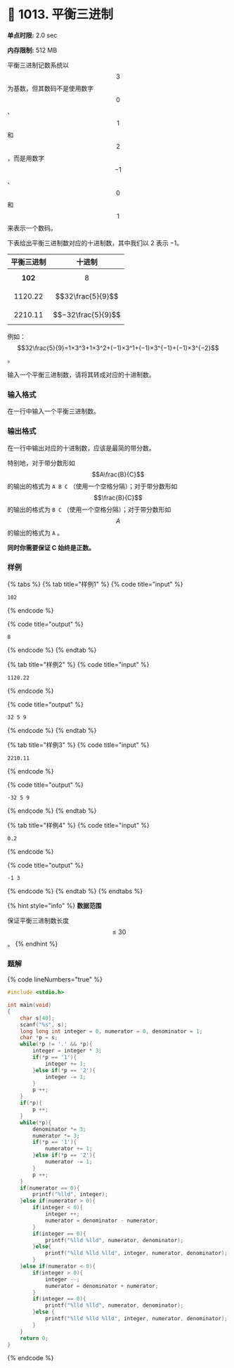 # 💚 1013. 平衡三进制

**单点时限:** 2.0 sec

**内存限制:** 512 MB

平衡三进制记数系统以 $$3$$ 为基数，但其数码不是使用数字 $$0$$、$$1$$ 和 $$2$$ ，而是用数字$$−1$$、$$0$$ 和 $$1$$ 来表示一个数码。

下表给出平衡三进制数对应的十进制数，其中我们以 2 表示 −1。

|      平衡三进制      |         十进制        |
| :-------------: | :----------------: |
| ****$$102$$**** |        $$8$$       |
|   $$1120.22$$   |  $$32\frac{5}{9}$$ |
|   $$2210.11$$   | $$−32\frac{5}{9}$$ |

例如： $$32\frac{5}{9}=1×3^3+1×3^2+(−1)×3^1+(−1)×3^{−1}+(−1)×3^{−2}$$。

输入一个平衡三进制数，请将其转成对应的十进制数。

### 输入格式

在一行中输入一个平衡三进制数。

### 输出格式

在一行中输出对应的十进制数，应该是最简的带分数。

特别地，对于带分数形如 $$A\frac{B}{C}$$ 的输出的格式为 `A B C` （使用一个空格分隔）；对于带分数形如$$\frac{B}{C}$$ 的输出的格式为 `B C` （使用一个空格分隔）；对于带分数形如$$A$$ 的输出的格式为 `A` 。

**同时你需要保证 C 始终是正数。**

### 样例

{% tabs %}
{% tab title="样例1" %}
{% code title="input" %}
```
102
```
{% endcode %}

{% code title="output" %}
```
8
```
{% endcode %}
{% endtab %}

{% tab title="样例2" %}
{% code title="input" %}
```
1120.22
```
{% endcode %}

{% code title="output" %}
```
32 5 9
```
{% endcode %}
{% endtab %}

{% tab title="样例3" %}
{% code title="input" %}
```
2210.11
```
{% endcode %}

{% code title="output" %}
```
-32 5 9
```
{% endcode %}
{% endtab %}

{% tab title="样例4" %}
{% code title="input" %}
```
0.2
```
{% endcode %}

{% code title="output" %}
```
-1 3
```
{% endcode %}
{% endtab %}
{% endtabs %}

{% hint style="info" %}
**数据范围**

保证平衡三进制数长度 $$≤30$$。
{% endhint %}

### 题解

{% code lineNumbers="true" %}
```c
#include <stdio.h>

int main(void)
{
	char s[40];
	scanf("%s", s);
	long long int integer = 0, numerator = 0, denominator = 1;
	char *p = s;
	while(*p != '.' && *p){
		integer = integer * 3;
		if(*p == '1'){
			integer += 1;
		}else if(*p == '2'){
			integer -= 1;
		}
		p ++;	
	}
	if(*p){
		p ++;
	}
	while(*p){
		denominator *= 3;
		numerator *= 3;
		if(*p == '1'){
			numerator += 1;
		}else if(*p == '2'){
			numerator -= 1;
		}
		p ++;
	}
	if(numerator == 0){
		printf("%lld", integer);
	}else if(numerator > 0){
		if(integer < 0){
			integer ++;
			numerator = denominator - numerator;
		}
		if(integer == 0){
			printf("%lld %lld", numerator, denominator);
		}else{
			printf("%lld %lld %lld", integer, numerator, denominator);
		}
	}else if(numerator < 0){
		if(integer > 0){
			integer --;
			numerator = denominator + numerator;			
		}
		if(integer == 0){
			printf("%lld %lld", numerator, denominator);
		}else {
			printf("%lld %lld %lld", integer, numerator, denominator);
		}
	}
	return 0;
}
```
{% endcode %}
